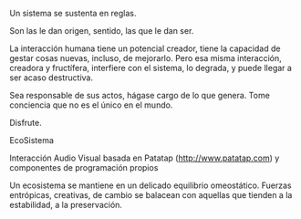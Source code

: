 Un sistema se sustenta en reglas.

Son las le dan origen, sentido, las que le dan ser.

La interacción humana tiene un potencial creador,
tiene la capacidad de gestar cosas nuevas,
incluso, de mejorarlo. Pero esa misma interacción, creadora y fructífera,
interfiere con el sistema, lo degrada, y puede llegar a ser acaso destructiva.


Sea responsable de sus actos,
hágase cargo de lo que genera.
Tome conciencia que no es el único en el mundo.

Disfrute.



EcoSistema 

Interacción Audio Visual basada en Patatap (http://www.patatap.com)
y componentes de programación propios


Un ecosistema se mantiene en un delicado equilibrio omeostático.
Fuerzas entrópicas, creativas, de cambio se balacean con
aquellas que tienden a la estabilidad, a la preservación.
